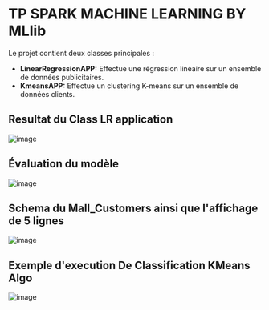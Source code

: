 # TP SPARK MACHINE LEARNING BY MLlib

Le projet contient deux classes principales :

- **LinearRegressionAPP:** Effectue une régression linéaire sur un ensemble de données publicitaires.
- **KmeansAPP:** Effectue un clustering K-means sur un ensemble de données clients.

<h2>Resultat du Class LR application</h2>

![image](https://github.com/Dembelinho/TP_SPARK_ML/assets/110602716/0e76cd0c-4ed4-4bd3-9fa5-0da4cbb59b1f)

<h2>Évaluation du modèle</h2>

![image](https://github.com/Dembelinho/TP_SPARK_ML/assets/110602716/62b7768e-5ed1-42a1-a480-4fbc2a3dda0d)


<h2>Schema du Mall_Customers ainsi que l'affichage de 5 lignes</h2>

![image](https://github.com/Dembelinho/TP_SPARK_ML/assets/110602716/d10c8d3d-f6ef-4a5f-a10d-8ee12adc2520)

<h2>Exemple d'execution De Classification KMeans Algo</h2>

![image](https://github.com/Dembelinho/TP_SPARK_ML/assets/110602716/8f62b1d6-ae28-473f-bd80-670963e04622)

